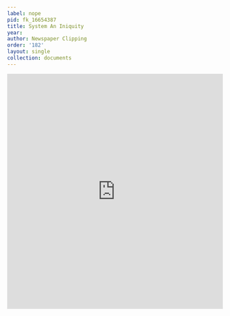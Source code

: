 ```yaml
---
label: nope
pid: fk_16654387
title: System An Iniquity
year:
author: Newspaper Clipping
order: '182'
layout: single
collection: documents
---
```

<iframe src="https://northwestern.app.box.com/embed/s/lgs0p2f8u3azx53l9s8t5ptjj37418xv?sortColumn=date&view=list" width="100%" height="550" frameborder="0" allowfullscreen webkitallowfullscreen msallowfullscreen></iframe>
